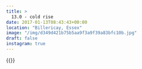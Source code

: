 ```yaml
---
title: >
  13.0 - cold rise
date: 2017-01-13T08:43:43+00:00
location: "Billericay, Essex"
image: "/img/d349d421b75b5aa9f3a9f39a83bfc10b.jpg"
draft: false
instagram: true
---
```


{{<photo src="/img/d349d421b75b5aa9f3a9f39a83bfc10b.jpg">}}
